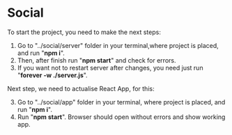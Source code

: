 # Social

To start the project, you need to make the next steps:
1. Go to "../social/server" folder in your terminal,where project is placed, and run "**npm i**".
2. Then, after finish run "**npm start**" and check for errors.
3. If you want not to restart server after changes, you need just run "**forever -w ./server.js**".

Next step, we need to actualise React App, for this:

3. Go to "../social/app" folder in your terminal, where project is placed, and run "**npm i**".
4. Run "**npm start**". Browser should open without errors and show working app.

